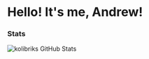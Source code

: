 # Hello! It's me, Andrew!

### Stats
![kolibriks GitHub Stats](https://github-readme-stats.vercel.app/api?username=kolibriks)
